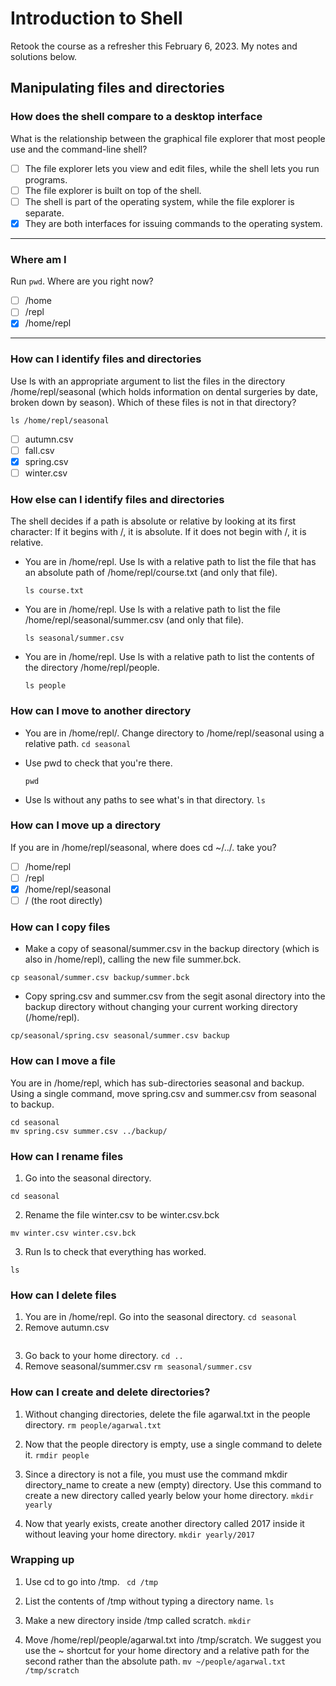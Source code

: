 # Introduction to Shell

Retook the course as a refresher this February 6, 2023. 
My notes and solutions below. 

## Manipulating files and directories

### How does the shell compare to a desktop interface

What is the relationship between the graphical file explorer that most people use and the command-line shell?

- [ ] The file explorer lets you view and edit files, while the shell lets you run programs.
- [ ] The file explorer is built on top of the shell.
- [ ] The shell is part of the operating system, while the file explorer is separate.
- [x] They are both interfaces for issuing commands to the operating system.
---
### Where am I
Run ```pwd```. Where are you right now?

- [ ] /home
- [ ] /repl
- [x] /home/repl
---
### How can I identify files and directories

Use ls with an appropriate argument to list the files in the directory /home/repl/seasonal (which holds information on dental surgeries by date, broken down by season). Which of these files is not in that directory?

```ls /home/repl/seasonal```
- [ ] autumn.csv
- [ ] fall.csv
- [x] spring.csv
- [ ] winter.csv

### How else can I identify files and directories

The shell decides if a path is absolute or relative by looking at its first character: If it begins with /, it is absolute. If it does not begin with /, it is relative.

- You are in /home/repl. Use ls with a relative path to list the file that has an absolute path of /home/repl/course.txt (and only that file).

    ```ls course.txt```

- You are in /home/repl. Use ls with a relative path to list the file /home/repl/seasonal/summer.csv (and only that file).
 
    ```ls seasonal/summer.csv```

- You are in /home/repl. Use ls with a relative path to list the contents of the directory /home/repl/people.

    ```ls people```

### How can I move to another directory
- You are in /home/repl/. Change directory to /home/repl/seasonal using a relative path.
    ```cd seasonal```

- Use pwd to check that you're there.

    ```pwd```

- Use ls without any paths to see what's in that directory.
    ```ls```

### How can I move up a directory

If you are in /home/repl/seasonal, where does cd ~/../. take you?
- [ ] /home/repl
- [ ] /repl
- [x] /home/repl/seasonal
- [ ] / (the root directly)

### How can I copy files
- Make a copy of seasonal/summer.csv in the backup directory (which is also in /home/repl), calling the new file summer.bck.

```cp seasonal/summer.csv backup/summer.bck```

- Copy spring.csv and summer.csv from the segit asonal directory into the backup directory without changing your current working directory (/home/repl).

```cp/seasonal/spring.csv seasonal/summer.csv backup```


### How can I move a file
You are in /home/repl, which has sub-directories seasonal and backup. Using a single command, move spring.csv and summer.csv from seasonal to backup.

```
cd seasonal
mv spring.csv summer.csv ../backup/
```

### How can I rename files

1. Go into the seasonal directory. 
```
cd seasonal
```

2. Rename the file winter.csv to be winter.csv.bck
```
mv winter.csv winter.csv.bck
```

3. Run ls to check that everything has worked. 
```
ls
```

### How can I delete files
1. You are in /home/repl. Go into the seasonal directory.
    ```cd seasonal```
2. Remove autumn.csv
    ```rm autumn.csv
3. Go back to your home directory. 
    ```cd ..```
4. Remove seasonal/summer.csv
    ```rm seasonal/summer.csv```

### How can I create and delete directories?
1. Without changing directories, delete the file agarwal.txt in the people directory.
    ```rm people/agarwal.txt```

2. Now that the people directory is empty, use a single command to delete it.
    ```rmdir people```
    
3. Since a directory is not a file, you must use the command mkdir directory_name to create a new (empty) directory. Use this command to create a new directory called yearly below your home directory.
    ```mkdir yearly```

4. Now that yearly exists, create another directory called 2017 inside it without leaving your home directory.
    ```mkdir yearly/2017```



### Wrapping up
1. Use cd to go into /tmp.
    ``` cd /tmp```

2. List the contents of /tmp without typing a directory name.
    ``` ls ```

3. Make a new directory inside /tmp called scratch.
    ``` mkdir ```
4. Move /home/repl/people/agarwal.txt into /tmp/scratch. We suggest you use the ~ shortcut for your home directory and a relative path for the second rather than the absolute path.
    ``` mv ~/people/agarwal.txt /tmp/scratch ```